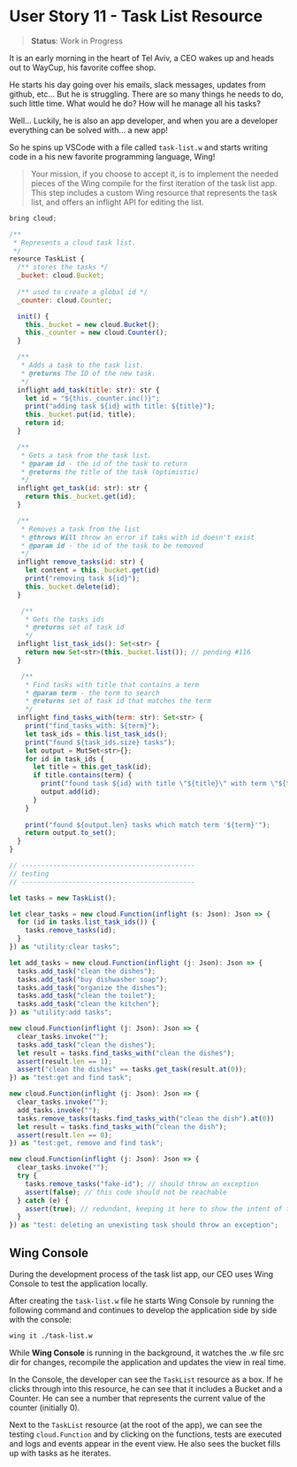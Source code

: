 # User Story 11 - Task List Resource

> **Status**: Work in Progress

It is an early morning in the heart of Tel Aviv, a CEO wakes up and heads out to WayCup, his favorite coffee shop.

He starts his day going over his emails, slack messages, updates from github, etc... But he is struggling. There are
so many things he needs to do, such little time. What would he do? How will he manage all his tasks?

Well... Luckily, he is also an app developer, and when you are a developer everything can be solved with... a new app!

So he spins up VSCode with a file called `task-list.w` and starts writing code in a his new favorite
programming language, Wing!

> Your mission, if you choose to accept it, is to implement the needed pieces of the Wing compile
> for the first iteration of the task list app. This step includes a custom Wing resource that
> represents the task list, and offers an inflight API for editing the list.

```js
bring cloud;

/**
 * Represents a cloud task list.
 */
resource TaskList {
  /** stores the tasks */
  _bucket: cloud.Bucket;
  
  /** used to create a global id */
  _counter: cloud.Counter;

  init() {
    this._bucket = new cloud.Bucket();
    this._counter = new cloud.Counter();
  }

  /** 
   * Adds a task to the task list.
   * @returns The ID of the new task.
   */
  inflight add_task(title: str): str {
    let id = "${this._counter.inc()}";
    print("adding task ${id} with title: ${title}");
    this._bucket.put(id, title);
    return id;
  }

  /** 
   * Gets a task from the task list.
   * @param id - the id of the task to return
   * @returns the title of the task (optimistic)
   */
  inflight get_task(id: str): str {
    return this._bucket.get(id);
  }

  /** 
   * Removes a task from the list
   * @throws Will throw an error if taks with id doesn't exist
   * @param id - the id of the task to be removed
   */
  inflight remove_tasks(id: str) {
    let content = this._bucket.get(id)
    print("removing task ${id}");
    this._bucket.delete(id);
  }

   /** 
    * Gets the tasks ids 
    * @returns set of task id
    */
  inflight list_task_ids(): Set<str> {
    return new Set<str>(this._bucket.list()); // pending #116
  }

   /** 
    * Find tasks with title that contains a term
    * @param term - the term to search
    * @returns set of task id that matches the term
    */
  inflight find_tasks_with(term: str): Set<str> {
    print("find_tasks_with: ${term}");
    let task_ids = this.list_task_ids();
    print("found ${task_ids.size} tasks");
    let output = MutSet<str>{};
    for id in task_ids {
      let title = this.get_task(id);
      if title.contains(term) {
        print("found task ${id} with title \"${title}\" with term \"${term}\"");
        output.add(id);
      }
    }
    
    print("found ${output.len} tasks which match term '${term}'");
    return output.to_set();
  }
}

// --------------------------------------------
// testing
// --------------------------------------------

let tasks = new TaskList();

let clear_tasks = new cloud.Function(inflight (s: Json): Json => {
  for (id in tasks.list_task_ids()) {
    tasks.remove_tasks(id);
  }
}) as "utility:clear tasks";

let add_tasks = new cloud.Function(inflight (j: Json): Json => {
  tasks.add_task("clean the dishes");
  tasks.add_task("buy dishwasher soap");
  tasks.add_task("organize the dishes");
  tasks.add_task("clean the toilet");
  tasks.add_task("clean the kitchen");
}) as "utility:add tasks";

new cloud.Function(inflight (j: Json): Json => {
  clear_tasks.invoke("");
  tasks.add_task("clean the dishes");
  let result = tasks.find_tasks_with("clean the dishes");
  assert(result.len == 1);
  assert("clean the dishes" == tasks.get_task(result.at(0));
}) as "test:get and find task";

new cloud.Function(inflight (j: Json): Json => {
  clear_tasks.invoke("");
  add_tasks.invoke("");
  tasks.remove_tasks(tasks.find_tasks_with("clean the dish").at(0))
  let result = tasks.find_tasks_with("clean the dish");
  assert(result.len == 0);
}) as "test:get, remove and find task";

new cloud.Function(inflight (j: Json): Json => {
  clear_tasks.invoke("");
  try {
    tasks.remove_tasks("fake-id"); // should throw an exception
    assert(false); // this code should not be reachable 
  } catch (e) {
    assert(true); // redundant, keeping it here to show the intent of the code
  }
}) as "test: deleting an unexisting task should throw an exception";
```

## Wing Console

During the development process of the task list app, our CEO uses Wing Console to test the application locally.

After creating the `task-list.w` file he starts Wing Console by running the following command and continues to 
develop the application side by side with the console:

```sh
wing it ./task-list.w
``` 

While **Wing Console** is running in the background, it watches the .w file src dir for changes, 
recompile the application and updates the view in real time.

In the Console, the developer can see the `TaskList` resource as a box. If he clicks through into
this resource, he can see that it includes a Bucket and a Counter. He can see a number
that represents the current value of the counter (initially 0).

Next to the `TaskList` resource (at the root of the app), we can see the testing `cloud.Function` and
by clicking on the functions, tests are executed and logs and events appear in the event view.
He also sees the bucket fills up with tasks as he iterates.
